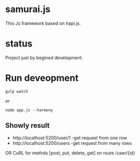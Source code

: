 # samurai.js
This Js framework based on hapi.js.

# status
Project just by begined development.

# Run deveopment

    gulp watch

or

    node app.js --harmony

## Showly result

* http://localhost:5200/user/1 -get request from one row
* http://localhost:5200/users -get request from many rows

OR
CuRL for methds [post, put, delete, get] on route /user/{id}


